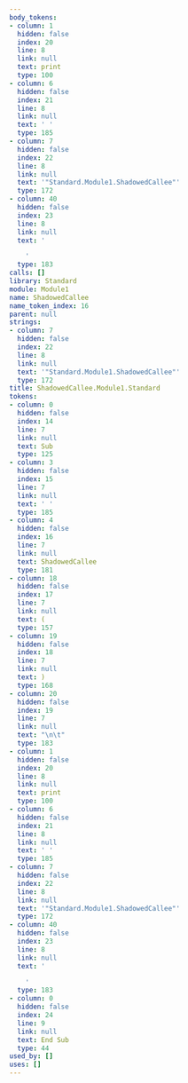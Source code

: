 ```yaml
---
body_tokens:
- column: 1
  hidden: false
  index: 20
  line: 8
  link: null
  text: print
  type: 100
- column: 6
  hidden: false
  index: 21
  line: 8
  link: null
  text: ' '
  type: 185
- column: 7
  hidden: false
  index: 22
  line: 8
  link: null
  text: '"Standard.Module1.ShadowedCallee"'
  type: 172
- column: 40
  hidden: false
  index: 23
  line: 8
  link: null
  text: '

    '
  type: 183
calls: []
library: Standard
module: Module1
name: ShadowedCallee
name_token_index: 16
parent: null
strings:
- column: 7
  hidden: false
  index: 22
  line: 8
  link: null
  text: '"Standard.Module1.ShadowedCallee"'
  type: 172
title: ShadowedCallee.Module1.Standard
tokens:
- column: 0
  hidden: false
  index: 14
  line: 7
  link: null
  text: Sub
  type: 125
- column: 3
  hidden: false
  index: 15
  line: 7
  link: null
  text: ' '
  type: 185
- column: 4
  hidden: false
  index: 16
  line: 7
  link: null
  text: ShadowedCallee
  type: 181
- column: 18
  hidden: false
  index: 17
  line: 7
  link: null
  text: (
  type: 157
- column: 19
  hidden: false
  index: 18
  line: 7
  link: null
  text: )
  type: 168
- column: 20
  hidden: false
  index: 19
  line: 7
  link: null
  text: "\n\t"
  type: 183
- column: 1
  hidden: false
  index: 20
  line: 8
  link: null
  text: print
  type: 100
- column: 6
  hidden: false
  index: 21
  line: 8
  link: null
  text: ' '
  type: 185
- column: 7
  hidden: false
  index: 22
  line: 8
  link: null
  text: '"Standard.Module1.ShadowedCallee"'
  type: 172
- column: 40
  hidden: false
  index: 23
  line: 8
  link: null
  text: '

    '
  type: 183
- column: 0
  hidden: false
  index: 24
  line: 9
  link: null
  text: End Sub
  type: 44
used_by: []
uses: []
---
```

